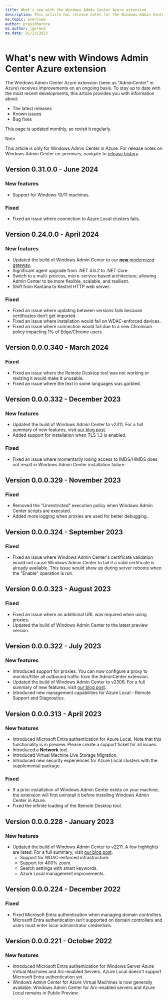 ```yaml
---
title: What's new with the Windows Admin Center Azure extension
description: This article has release notes for the Windows Admin Center agent for Windows Admin Center in Azure.
ms.topic: overview
author: prasidharora
ms.author: jgerend
ms.date: 01/23/2023
---
```


# What's new with Windows Admin Center Azure extension

The Windows Admin Center Azure extension (seen as "AdminCenter" in Azure) receives improvements on an ongoing basis. To stay up to date with the most recent developments, this article provides you with information about:

- The latest releases
- Known issues
- Bug fixes

This page is updated monthly, so revisit it regularly.

> [!NOTE]
> This article is only for Windows Admin Center in Azure. For release notes on Windows Admin Center on-premises, navigate to [release history](/windows-server/manage/windows-admin-center/support/release-history).

## Version 0.31.0.0 - June 2024

### New features
- Support for Windows 10/11 machines.

### Fixed
- Fixed an issue where connection to Azure Local clusters fails.

## Version 0.24.0.0 - April 2024

### New features
- Updated the build of Windows Admin Center to our [**new** modernized gateway](https://aka.ms/WACModernizedGatewayDoc).
- Significant agent upgrade from .NET 4.6.2 to .NET Core.
- Switch to a multi-process, micro-service based architecture, allowing Admin Center to be more flexible, scalable, and resilient.
- Shift from Kantana to Kestrel HTTP web server.

### Fixed
- Fixed an issue where updating between versions fails because certificates don't get imported
- Fixed an issue where installation would fail on WDAC-enforced devices.
- Fixed an issue where connection would fail due to a new Chromium policy impacting 1% of Edge/Chrome users.

## Version 0.0.0.340 - March 2024

### Fixed
- Fixed an issue where the Remote Desktop tool was not working or resizing it would make it unusable.
- Fixed an issue where the text in some languages was garbled.

## Version 0.0.0.332 - December 2023

### New features
- Updated the build of Windows Admin Center to v2311. For a full summary of new features, visit [our blog post](https://aka.ms/wac2311).
- Added support for installation when TLS 1.3 is enabled.

### Fixed
- Fixed an issue where momentarily losing access to IMDS/HIMDS does not result in Windows Admin Center installation failure.

## Version 0.0.0.329 - November 2023

### Fixed
- Removed the "Unrestricted" execution policy when Windows Admin Center scripts are executed.
- Added more logging when proxies are used for better debugging.

## Version 0.0.0.324 - September 2023

### Fixed
- Fixed an issue where Windows Admin Center's certificate validation would not cause Windows Admin Center to fail if a valid certificate is already available. This issue would show up during server reboots when the "Enable" operation is run.

## Version 0.0.0.323 - August 2023

### Fixed
- Fixed an issue where an additional URL was required when using proxies.
- Updated the build of Windows Admin Center to the latest preview version.

## Version 0.0.0.322 - July 2023

### New features
- Introduced support for proxies. You can now configure a proxy to monitor/filter all outbound traffic from the AdminCenter extension.
- Updated the build of Windows Admin Center to v2306. For a full summary of new features, visit [our blog post](https://aka.ms/wac2306).
- Introduced new management capabilities for Azure Local - Remote Support and Diagnostics.

## Version 0.0.0.313 - April 2023

### New features
- Introduced Microsoft Entra authentication for Azure Local. Note that this functionality is in preview. Please create a support ticket for all issues.
- Introduced a **Network** tool.
- Introduced Virtual Machine Live Storage Migration.
- Introduced new security experiences for Azure Local clusters with the supplemental package.

### Fixed
- If a prior installation of Windows Admin Center exists on your machine, the extension will first uninstall it before installing Windows Admin Center in Azure.
- Fixed the infinite loading of the Remote Desktop tool.

## Version 0.0.0.228 - January 2023

### New features
- Updated the build of Windows Admin Center to v2211. A few highlights are listed. For a full summary, visit [our blog post](https://aka.ms/wac2211).
    - Support for WDAC-enforced infrastructure.
    - Support for 400% zoom.
    - Search settings with smart keywords.
    - Azure Local management improvements.

## Version 0.0.0.224 - December 2022

### Fixed

- Fixed Microsoft Entra authentication when managing domain controllers. Microsoft Entra authentication isn't supported on domain controllers and users must enter local administrator credentials.

## Version 0.0.0.221 - October 2022

### New features

- Introduced Microsoft Entra authentication for Windows Server Azure Virtual Machines and Arc-enabled Servers. Azure Local doesn't support Microsoft Entra authentication yet.
- Windows Admin Center for Azure Virtual Machines is now generally available. Windows Admin Center for Arc-enabled servers and Azure Local remains in Public Preview.
